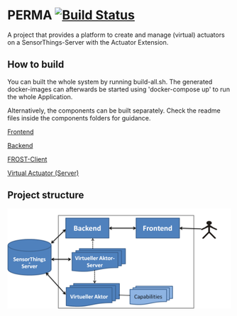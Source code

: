 # PERMA [![Build Status](https://travis-ci.org/FraunhoferIOSB/PERMA.svg?branch=master)](https://travis-ci.org/FraunhoferIOSB/PERMA)

A project that provides a platform to create and manage (virtual) actuators on a SensorThings-Server with the Actuator Extension.

## How to build
You can built the whole system by running build-all.sh. The generated docker-images can afterwards be started using 'docker-compose up' to run the whole Application.

Alternatively, the components can be built separately. Check the readme files inside the components folders for guidance.

[Frontend](frontend/README.md)

[Backend](backend/Readme.md)

[FROST-Client](FROST-Client/Readme.md)

[Virtual Actuator (Server)](virtueller-aktor%20+%20virtueller%20Aktor-Server/README.md)

## Project structure
![](Systemmodell.png)
